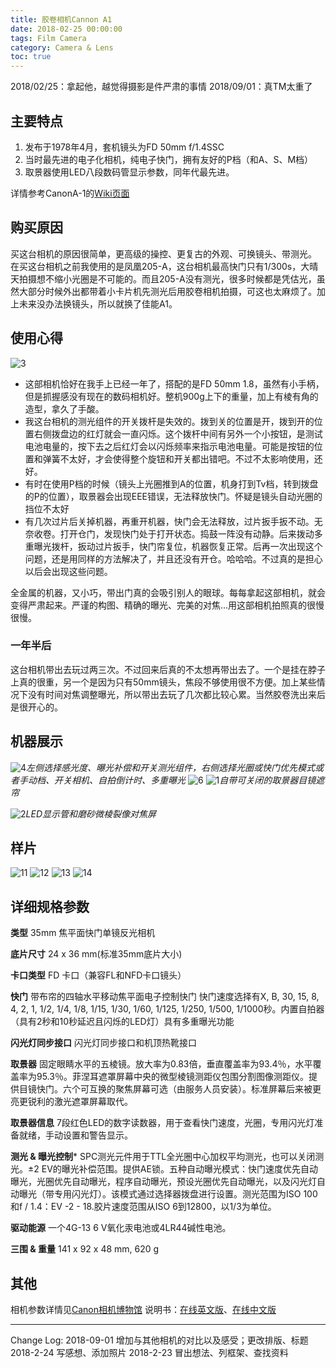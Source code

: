 ```yaml
---
title: 胶卷相机Cannon A1
date: 2018-02-25 00:00:00
tags: Film Camera
category: Camera & Lens
toc: true
---
```


2018/02/25：拿起他，越觉得摄影是件严肃的事情
2018/09/01：真TM太重了
<!--more-->

## 主要特点 ##
1. 发布于1978年4月，套机镜头为FD 50mm f/1.4SSC
2. 当时最先进的电子化相机，纯电子快门，拥有友好的P档（和A、S、M档）
3. 取景器使用LED八段数码管显示参数，同年代最先进。  
  
详情参考CanonA-1的[Wiki页面](https://en.wikipedia.org/wiki/Canon_A-1)
## 购买原因
买这台相机的原因很简单，更高级的操控、更复古的外观、可换镜头、带测光。
在买这台相机之前我使用的是凤凰205-A，这台相机最高快门只有1/300s，大晴天拍摄想不缩小光圈是不可能的。而且205-A没有测光，很多时候都是凭估光，虽然大部分时候外出都带着小卡片机先测光后用胶卷相机拍摄，可这也太麻烦了。加上未来没办法换镜头，所以就换了佳能A1。
## 使用心得
![3](\images\post\a1%20%283%29.JPG)
* 这部相机恰好在我手上已经一年了，搭配的是FD 50mm 1.8，虽然有小手柄，但是抓握感没有现在的数码相机好。整机900g上下的重量，加上有棱有角的造型，拿久了手酸。
* 我这台相机的测光组件的开关拨杆是失效的。拨到关的位置是开，拨到开的位置右侧拨盘边的红灯就会一直闪烁。这个拨杆中间有另外一个小按钮，是测试电池电量的，按下去之后红灯会以闪烁频率来指示电池电量。可能是按钮的位置和弹簧不太好，才会使得整个旋钮和开关都出错吧。不过不太影响使用，还好。
* 有时在使用P档的时候（镜头上光圈推到A的位置，机身打到Tv档，转到拨盘的P的位置），取景器会出现EEE错误，无法释放快门。怀疑是镜头自动光圈的挡位不太好
* 有几次过片后关掉机器，再重开机器，快门会无法释放，过片扳手扳不动。无奈收卷。打开仓门，发现快门处于打开状态。捣鼓一阵没有动静。后来拨动多重曝光拨杆，扳动过片扳手，快门帘复位，机器恢复正常。后再一次出现这个问题，还是用同样的方法解决了，并且还没有开仓。哈哈哈。不过真的是担心以后会出现这些问题。

全金属的机器，又小巧，带出门真的会吸引别人的眼球。每每拿起这部相机，就会变得严肃起来。严谨的构图、精确的曝光、完美的对焦...用这部相机拍照真的很慢很慢。  
### 一年半后
这台相机带出去玩过两三次。不过回来后真的不太想再带出去了。一个是挂在脖子上真的很重，另一个是因为只有50mm镜头，焦段不够使用很不方便。加上某些情况下没有时间对焦调整曝光，所以带出去玩了几次都比较心累。当然胶卷洗出来后是很开心的。
## 机器展示 ##
![4](\images\post\a1%20%284%29.JPG)*左侧选择感光度、曝光补偿和开关测光组件，右侧选择光圈或快门优先模式或者手动档、开关相机、自拍倒计时、多重曝光*
![6](\images\post\a1%20%286%29.JPG)
![1](\images\post\a1%20%281%29.JPG)*自带可关闭的取景器目镜遮帘*

![2](\images\post\a1%20%282%29.JPG)*LED显示管和磨砂微棱裂像对焦屏*

## 样片 ##
![11](\images\post\a1p%20%281%29.jpg)
![12](\images\post\a1p%20%282%29.jpg)
![13](\images\post\a1p%20%283%29.jpg)
![14](\images\post\a1p%20%284%29.jpg)
## 详细规格参数 ##

**类型**
35mm 焦平面快门单镜反光相机

**底片尺寸**
24 x 36 mm(标准35mm底片大小)

**卡口类型**
FD 卡口（兼容FL和NFD卡口镜头）

**快门**
带布帘的四轴水平移动焦平面电子控制快门 快门速度选择有X, B, 30, 15, 8, 4, 2, 1, 1/2, 1/4, 1/8, 1/15, 1/30, 1/60, 1/125, 1/250, 1/500, 1/1000秒。内置自拍器（具有2秒和10秒延迟且闪烁的LED灯）具有多重曝光功能

**闪光灯同步接口**
闪光灯同步接口和机顶热靴接口

**取景器**
固定眼睛水平的五棱镜。放大率为0.83倍，垂直覆盖率为93.4％，水平覆盖率为95.3％。菲涅耳遮罩屏幕中央的微型棱镜测距仪包围分割图像测距仪。提供目镜快门。六个可互换的聚焦屏幕可选（由服务人员安装）。标准屏幕后来被更亮更锐利的激光遮罩屏幕取代。

**取景器信息**
7段红色LED的数字读数器，用于查看快门速度，光圈，专用闪光灯准备就绪，手动设置和警告显示。

**测光 & 曝光控制***
SPC测光元件用于TTL全光圈中心加权平均测光，也可以关闭测光。±2 EV的曝光补偿范围。提供AE锁。五种自动曝光模式：快门速度优先自动曝光，光圈优先自动曝光，程序自动曝光，预设光圈优先自动曝光，以及闪光灯自动曝光（带专用闪光灯）。该模式通过选择器拨盘进行设置。测光范围为ISO 100和f / 1.4：EV -2 - 18.胶片速度范围从ISO 6到12800，以1/3为单位。

**驱动能源**
一个4G-13 6 V氧化汞电池或4LR44碱性电池。

**三围 & 重量**
141 x 92 x 48 mm, 620 g
## 其他 ##
相机参数详情见[Canon相机博物馆](http://global.canon/en/c-museum/product/film100.html)
说明书：[在线英文版](http://www.joe-chan.com/pdf/canon_a1_manual.pdf)、[在线中文版](https://wenku.baidu.com/view/25c063508e9951e79b8927dc.html)

****
Change Log: 
2018-09-01 增加与其他相机的对比以及感受；更改排版、标题
2018-2-24 写感想、添加照片
2018-2-23 冒出想法、列框架、查找资料
